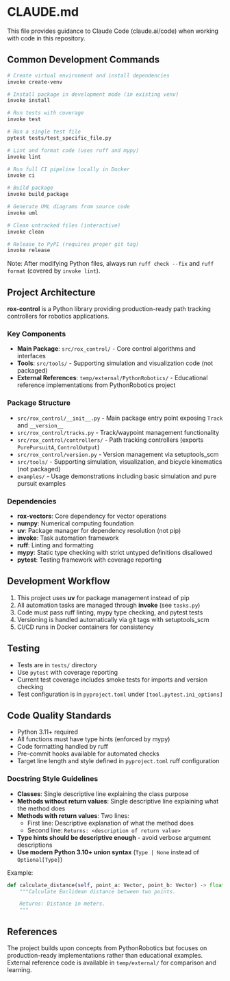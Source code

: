 # CLAUDE.md

This file provides guidance to Claude Code (claude.ai/code) when working with code in this repository.

## Common Development Commands

```bash
# Create virtual environment and install dependencies
invoke create-venv

# Install package in development mode (in existing venv)
invoke install

# Run tests with coverage
invoke test

# Run a single test file
pytest tests/test_specific_file.py

# Lint and format code (uses ruff and mypy)
invoke lint

# Run full CI pipeline locally in Docker
invoke ci

# Build package
invoke build_package

# Generate UML diagrams from source code
invoke uml

# Clean untracked files (interactive)
invoke clean

# Release to PyPI (requires proper git tag)
invoke release
```

Note: After modifying Python files, always run `ruff check --fix` and `ruff format` (covered by `invoke lint`).

## Project Architecture

**rox-control** is a Python library providing production-ready path tracking controllers for robotics applications.

### Key Components

- **Main Package**: `src/rox_control/` - Core control algorithms and interfaces
- **Tools**: `src/tools/` - Supporting simulation and visualization code (not packaged)
- **External References**: `temp/external/PythonRobotics/` - Educational reference implementations from PythonRobotics project

### Package Structure

- `src/rox_control/__init__.py` - Main package entry point exposing `Track` and `__version__`
- `src/rox_control/tracks.py` - Track/waypoint management functionality
- `src/rox_control/controllers/` - Path tracking controllers (exports `PurePursuitA`, `ControlOutput`)
- `src/rox_control/version.py` - Version management via setuptools_scm
- `src/tools/` - Supporting simulation, visualization, and bicycle kinematics (not packaged)
- `examples/` - Usage demonstrations including basic simulation and pure pursuit examples

### Dependencies

- **rox-vectors**: Core dependency for vector operations
- **numpy**: Numerical computing foundation
- **uv**: Package manager for dependency resolution (not pip)
- **invoke**: Task automation framework
- **ruff**: Linting and formatting
- **mypy**: Static type checking with strict untyped definitions disallowed
- **pytest**: Testing framework with coverage reporting

## Development Workflow

1. This project uses **uv** for package management instead of pip
2. All automation tasks are managed through **invoke** (see `tasks.py`)
3. Code must pass ruff linting, mypy type checking, and pytest tests
4. Versioning is handled automatically via git tags with setuptools_scm
5. CI/CD runs in Docker containers for consistency

## Testing

- Tests are in `tests/` directory
- Use `pytest` with coverage reporting
- Current test coverage includes smoke tests for imports and version checking
- Test configuration is in `pyproject.toml` under `[tool.pytest.ini_options]`

## Code Quality Standards

- Python 3.11+ required
- All functions must have type hints (enforced by mypy)
- Code formatting handled by ruff
- Pre-commit hooks available for automated checks
- Target line length and style defined in `pyproject.toml` ruff configuration

### Docstring Style Guidelines

- **Classes**: Single descriptive line explaining the class purpose
- **Methods without return values**: Single descriptive line explaining what the method does
- **Methods with return values**: Two lines:
  - First line: Descriptive explanation of what the method does
  - Second line: `Returns: <description of return value>`
- **Type hints should be descriptive enough** - avoid verbose argument descriptions
- **Use modern Python 3.10+ union syntax** (`Type | None` instead of `Optional[Type]`)

Example:
```python
def calculate_distance(self, point_a: Vector, point_b: Vector) -> float:
    """Calculate Euclidean distance between two points.

    Returns: Distance in meters.
    """
```

## References

The project builds upon concepts from PythonRobotics but focuses on production-ready implementations rather than educational examples. External reference code is available in `temp/external/` for comparison and learning.
